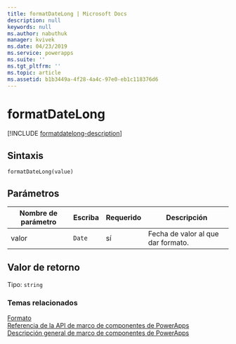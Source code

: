 ```yaml
---
title: formatDateLong | Microsoft Docs
description: null
keywords: null
ms.author: nabuthuk
manager: kvivek
ms.date: 04/23/2019
ms.service: powerapps
ms.suite: ''
ms.tgt_pltfrm: ''
ms.topic: article
ms.assetid: b1b3449a-4f28-4a4c-97e0-eb1c118376d6
---
```


# <a name="formatdatelong"></a>formatDateLong

[!INCLUDE [formatdatelong-description](includes/formatdatelong-description.md)]

## <a name="syntax"></a>Sintaxis

`formatDateLong(value)`

## <a name="parameters"></a>Parámetros

| Nombre de parámetro|Escriba|Requerido|Descripción|
| ------------- |----|--------|-----------|
valor|`Date`|sí|Fecha de valor al que dar formato.|

## <a name="return-value"></a>Valor de retorno

Tipo: `string`


### <a name="related-topics"></a>Temas relacionados

[Formato](../formatting.md)<br/>
[Referencia de la API de marco de componentes de PowerApps](../../reference/index.md)<br/>
[Descripción general de marco de componentes de PowerApps](../../overview.md)